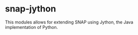 # snap-jython
This modules allows for extending SNAP using Jython, the Java implementation of Python.
